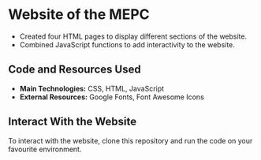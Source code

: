 # Website of the MEPC
- Created four HTML pages to display different sections of the website. 
- Combined JavaScript functions to add interactivity to the website. 

## Code and Resources Used
- **Main Technologies:** CSS, HTML, JavaScript
- **External Resources:** Google Fonts, Font Awesome Icons

## Interact With the Website
To interact with the website, clone this repository and run the code on your favourite environment. 
